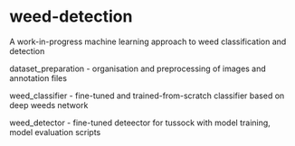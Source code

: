 # weed-detection
A work-in-progress machine learning approach to weed classification and detection

dataset_preparation - organisation and preprocessing of images and annotation files

weed_classifier - fine-tuned and trained-from-scratch classifier based on deep weeds network

weed_detector - fine-tuned deteector for tussock with model training, model evaluation scripts




